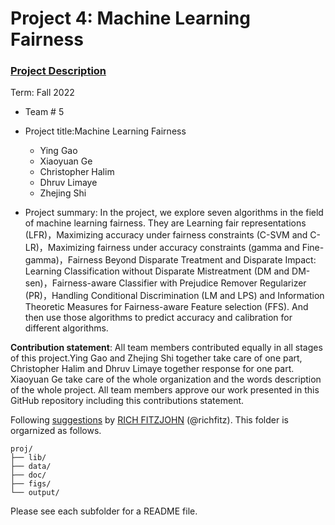 # Project 4: Machine Learning Fairness

### [Project Description](doc/project4_desc.md)

Term: Fall 2022

+ Team # 5
+ Project title:Machine Learning Fairness
	+ Ying Gao
	+ Xiaoyuan Ge
	+ Christopher Halim
	+ Dhruv Limaye
	+ Zhejing Shi
	
+ Project summary: In the project, we explore seven algorithms in the field of machine learning fairness. They are Learning fair representations (LFR)，Maximizing accuracy under fairness constraints (C-SVM and C-LR)，Maximizing fairness under accuracy constraints (gamma and Fine-gamma)，Fairness Beyond Disparate Treatment and Disparate Impact: Learning Classification without Disparate Mistreatment (DM and DM-sen)，Fairness-aware Classifier with Prejudice Remover Regularizer (PR)，Handling Conditional Discrimination (LM and LPS) and Information Theoretic Measures for Fairness-aware Feature selection (FFS). And then use those algorithms to predict accuracy and calibration for different algorithms.
	
**Contribution statement**:  All team members contributed equally in all stages of this project.Ying Gao and Zhejing Shi together take care of one part, Christopher Halim and Dhruv Limaye together response for one part. Xiaoyuan Ge take care of the whole organization and the words description of the whole project. All team members approve our work presented in this GitHub repository including this contributions statement. 

Following [suggestions](http://nicercode.github.io/blog/2013-04-05-projects/) by [RICH FITZJOHN](http://nicercode.github.io/about/#Team) (@richfitz). This folder is orgarnized as follows.

```
proj/
├── lib/
├── data/
├── doc/
├── figs/
└── output/
```

Please see each subfolder for a README file.
